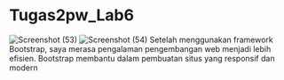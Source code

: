 # Tugas2pw_Lab6
![Screenshot (53)](https://github.com/DP6ADAMFIRDAUS221401083/Tugas2pw_Lab6/assets/114588658/b654a24a-0744-4b31-806e-7f1ef3eb6f3c)
![Screenshot (54)](https://github.com/DP6ADAMFIRDAUS221401083/Tugas2pw_Lab6/assets/114588658/5f91c1d2-8502-4789-afd3-56fd4d2dae5b)
Setelah menggunakan framework Bootstrap, saya merasa pengalaman pengembangan web menjadi lebih efisien. Bootstrap membantu dalam pembuatan situs yang responsif dan modern
